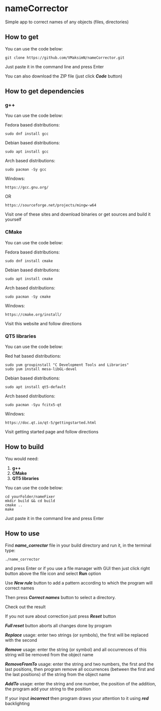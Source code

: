 # nameCorrector
Simple app to correct names of any objects (files, directories)

## How to get
You can use the code below:
    
    git clone https://github.com/VMaksimN/nameCorrector.git
    
Just paste it in the command line and press Enter

You can also download the ZIP file  (just click _**Code**_ button)

## How to get dependencies

### g++
You can use the code below:

Fedora based distributions:
	
	sudo dnf install gcc	
	
Debian based distributions:
	
	sudo apt install gcc
	
Arch based distributions:
	
	sudo pacman -Sy gcc
	
Windows:
	
	https://gcc.gnu.org/

OR

	https://sourceforge.net/projects/mingw-w64

Visit one of these sites and download binaries or get sources and build it yourself

### CMake
You can use the code below:

Fedora based distributions:
	
	sudo dnf install cmake	
	

Debian based distributions:
	
	sudo apt install cmake
	
	
Arch based distributions:
	
	sudo pacman -Sy cmake
	
Windows:
	
	https://cmake.org/install/
	
Visit this website and follow directions

### QT5 libraries
You can use the code below:

Red hat based distributions:
	
	sudo yum groupinstall "C Development Tools and Libraries"
	sudo yum install mesa-libGL-devel	
	

Debian based distributions:
	
	sudo apt install qt5-default
	
Arch based distributions:
	
	sudo pacman -Syu fcitx5-qt
	
Windows:
	
	https://doc.qt.io/qt-5/gettingstarted.html

Visit getting started page and follow directions
	

## How to build
You would need:

1. **g++**
2. **CMake**
3. **QT5 libraries**

You can use the code below:
	
	cd yourFolder/nameFixer
	mkdir build && cd build
	cmake ..
	make
	
Just paste it in the command line and press Enter

## How to use
Find **_name_corrector_** file in your build directory and run it, in the terminal type:
		
	./name_corrector			
		
and press Enter or if you use a file manager with GUI then just click right button above the file icon and select **Run** option


Use _**New rule**_ button to add a pattern according to which the program will correct names

Then press _**Correct names**_ button to select a directory. 

Check out the result

If you not sure about correction just press _**Reset**_ button

_**Full reset**_ button aborts all changes done by program


_**Replace**_ usage: enter two strings (or symbols), the first will be replaced with the second

_**Remove**_ usage: enter the string (or symbol) and all occurrences of this string will be removed from the object name

_**RemoveFromTo**_ usage: enter the string and two numbers, the first and the last positions, then program remove all occurrences (between the first and the last positions) of the string from the object name

_**AddTo**_ usage: enter the string and one number, the position of the addition, the program add your string to the position 

If your input **_incorrect_** then program draws your attention to it using **_red_** backlighting

